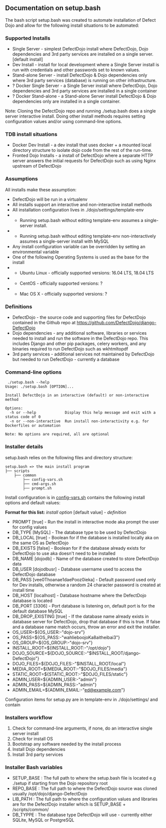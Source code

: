 ## Documentation on setup.bash 

The bash script setup.bash was created to automate installation of Defect Dojo and allow for the following install situations to be automated:

### Supported Installs

* Single Server - simplest DefectDojo install where DefectDojo, Dojo dependencies and 3rd party services are installed on a single server. [default install]
* Dev Install - install for local development where a Single Server install is run with credentials and other passwords set to known values.  
* Stand-alone Server - install DefectDojo & Dojo dependencies only where 3rd party services (database) is running on other infrastructure.
* ? Docker Single Server - a Single Server install where DefectDojo, Dojo dependencies and 3rd party services are installed in a single container
* ? Docker Stand-alone - a Stand-alone Server install DefectDojo & Dojo dependencies only are installed in a single container.  

Note: Cloning the DefectDojo repo and running ./setup.bash does a single server interactive install.  Doing other install methods requires setting configuration values and/or using command-line options.  

### TDB install situations

* Docker Dev Install - a dev install that uses docker + a mounted local directory structure to isolate dojo code from the rest of the run-time.
* Fronted Dojo Installs - a install of DefectDojo where a separate HTTP server answers the initial requests for DefectDojo such as using Nginx upstream of DefectDojo

### Assumptions

All installs make these assumption:

* DefectDojo will be run in a virtualenv
* All installs support an interactive and non-interactive install methods
* All installation configuration lives in ./dojo/settings/template-env
* * Running setup.bash without editing template-env assumes a single-server install.
* * Running setup.bash without editing template-env non-interactively assumes a single-server install with MySQL
* Any install configuration variable can be overridden by setting an environmental variable
* One of the following Operating Systems is used as the base for the install
* * Ubuntu Linux - officially supported versions: 16.04 LTS, 18.04 LTS
* * CentOS - officially supported versions: ?
* * Mac OS X - officially supported versions: ?

### Definitions

* DefectDojo - the source code and supporting files for DefectDojo contained in the Github repo at https://github.com/DefectDojo/django-DefectDojo
* Dojo dependencies - any additional software, libraries or services needed to install and run the software in the DefectDojo repo.  This includes Django and other pip packages, celery workers, and any binaries required to run DefectDojo such as wkhtmltopdf
* 3rd party services - additional services not maintained by DefectDojo but needed to run DefectDojo - currently a database

### Command-line options

```
 ./setup.bash --help
Usage: ./setup.bash [OPTION]...

Install DefectDojo in an interactive (default) or non-interactive method

Options:
  -h or --help             Display this help message and exit with a status code of 0
  -n or --non-interactive  Run install non-interactivity e.g. for Dockerfiles or automation

Note: No options are required, all are optional
```

### Installer details

setup.bash relies on the following files and directory structure:

```
setup.bash => the main install program
├── scripts
    ├── common
        ├── config-vars.sh
        ├── cmd-args.sh
        ├── prompt.sh
```

Install configuration is in [config-vars.sh](scripts/common/config-vars.sh) contains the following install options and default values:

**Format for this list:** *install option* [default value] - *definition*

* PROMPT [true] - Run the install in interactive mode aka prompt the user for config values
* DB_TYPE [MySQL] - The database type to be used by DefectDojo
* DB_LOCAL [true] - Boolean for if the database is installed locally aka on the same OS as DefectDojo
* DB_EXISTS [false] - Boolean for if the database already exists for DefectDojo to use aka doesn't need to be installed
* DB_NAME [dojodb] - Name of the database created to store DefectDojo data
* DB_USER [dojodbusr] - Database username used to access the DefectDojo database
* DB_PASS [vee0Thoanae1daePooz0ieka] - Default password used only for Dev installs, otherwise a random 24 character password is created at install time
* DB_HOST [localhost] - Database hostname where the DefectDojo database is located
* DB_PORT [3306] - Port database is listening on, default port is for the default database MySQL
* DB_DROP_EXISTING [true] - If the database name already exists in database server for DefectDojo, drop that database if this is true.  If false and a database name match occurs, throw an error and exit the installer.
* OS_USER=${OS_USER:-"dojo-srv"}
* OS_PASS=${OS_PASS:-"wahlieboojoKa8aitheibai3"}
* OS_GROUP=${OS_GROUP:-"dojo-srv"}
* INSTALL_ROOT=${INSTALL_ROOT:-"/opt/dojo"}
* DOJO_SOURCE=${DOJO_SOURCE:-"$INSTALL_ROOT/django-DefectDojo"}
* DOJO_FILES=${DOJO_FILES:-"$INSTALL_ROOT/local"}
* MEDIA_ROOT=${MEDIA_ROOT:-"$DOJO_FILES/media"}
* STATIC_ROOT=${STATIC_ROOT:-"$DOJO_FILES/static"}
* ADMIN_USER=${ADMIN_USER:-"admin"}
* ADMIN_PASS=${ADMIN_PASS:-"admin"}
* ADMIN_EMAIL=${ADMIN_EMAIL:-"ed@example.com"}

Configuration items for setup.py are in template-env in ./dojo/settings/ and contain


### Installers workflow

1. Check for command-line arguments, if none, do an interactive single server install
2. Check for install OS
3. Bootstrap any software needed by the install process
4. Install Dojo dependencies
5. Install 3rd party services


### Installer Bash variables

* SETUP_BASE : The full path to where the setup.bash file is located e.g ./setup if starting from the Dojo repository root
* REPO_BASE : The full path to where the DefectDojo source was cloned usually /opt/dojo/django-DefectDojo
* LIB_PATH : The full path to where the configuration values and libraries are for the DefectDojo installer which is SETUP_BASE + /scripts/common/
* DB_TYPPE : The database type DefectDojo will use - currently either SQLite, MySQL or PostgreSQL


